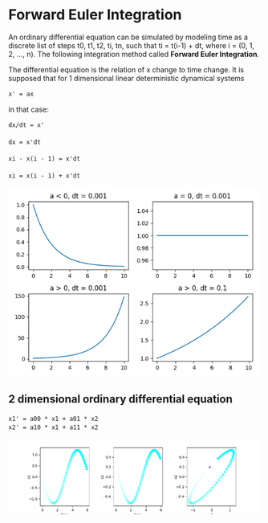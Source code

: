 # Forward Euler Integration

An ordinary differential equation can be simulated by modeling time 
as a discrete list of steps t0, t1, t2, ti, tn, such that ti = t(i-1) + dt, where i = (0, 1, 2, ..., n).
The following integration method called **Forward Euler Integration**.

The differential equation is the relation of x change to time change.
It is supposed that for 1 dimensional linear deterministic dynamical systems

```markdown
x' = ax
```

in that case:

```markdown
dx/dt = x'

dx = x'dt

xi - x(i - 1) = x'dt

xi = x(i - 1) + x'dt
```

![graphics](graphic.png)


## 2 dimensional ordinary differential equation

```markdown
x1' = a00 * x1 + a01 * x2
x2' = a10 * x1 + a11 * x2
```

![graphics](2D_dynamical_system.png)
